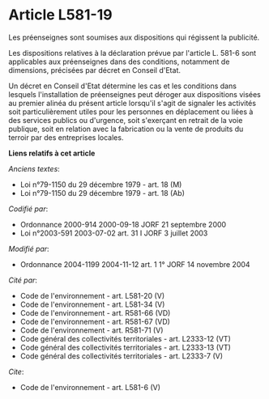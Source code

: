 # Article L581-19

Les préenseignes sont soumises aux dispositions qui régissent la publicité. 

Les dispositions relatives à la déclaration prévue par l'article L. 581-6 sont applicables aux préenseignes dans des
conditions, notamment de dimensions, précisées par décret en Conseil d'Etat. 

Un décret en Conseil d'Etat détermine les cas et les conditions dans lesquels l'installation de préenseignes peut déroger aux
dispositions visées au premier alinéa du présent article lorsqu'il s'agit de signaler les activités soit particulièrement
utiles pour les personnes en déplacement ou liées à des services publics ou d'urgence, soit s'exerçant en retrait de la voie
publique, soit en relation avec la fabrication ou la vente de produits du terroir par des entreprises locales.

**Liens relatifs à cet article**

_Anciens textes_:

  - Loi n°79-1150 du 29 décembre 1979 - art. 18 (M)
  - Loi n°79-1150 du 29 décembre 1979 - art. 18 (Ab)

_Codifié par_:

  - Ordonnance 2000-914 2000-09-18 JORF 21 septembre 2000
  - Loi n°2003-591 2003-07-02 art. 31 I JORF 3 juillet 2003

_Modifié par_:

  - Ordonnance 2004-1199 2004-11-12 art. 1 1° JORF 14 novembre 2004

_Cité par_:

  - Code de l'environnement - art. L581-20 (V)
  - Code de l'environnement - art. L581-34 (V)
  - Code de l'environnement - art. R581-66 (VD)
  - Code de l'environnement - art. R581-67 (VD)
  - Code de l'environnement - art. R581-71 (V)
  - Code général des collectivités territoriales - art. L2333-12 (VT)
  - Code général des collectivités territoriales - art. L2333-13 (VT)
  - Code général des collectivités territoriales - art. L2333-7 (V)

_Cite_:

  - Code de l'environnement - art. L581-6 (V)
